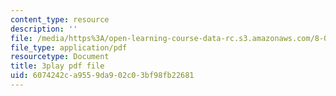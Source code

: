 ```yaml
---
content_type: resource
description: ''
file: /media/https%3A/open-learning-course-data-rc.s3.amazonaws.com/8-01sc-classical-mechanics-fall-2016/6074242ca9559da902c03bf98fb22681_m8_3VwHy7tE.pdf
file_type: application/pdf
resourcetype: Document
title: 3play pdf file
uid: 6074242c-a955-9da9-02c0-3bf98fb22681
---
```

